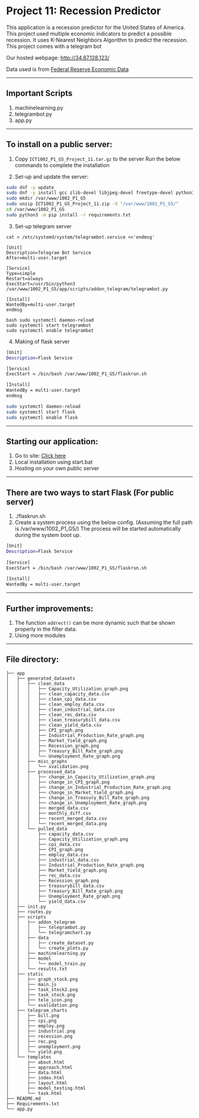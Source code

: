 Project 11: Recession Predictor
===================================================================
This application is a recession predictor for the United States of America. 
This project used multiple economic indicators to predict a possible recession.
It uses K-Nearest Neighbors Algorithm to predict the recession.
This project comes with a telegram bot

Our hosted webpage: http://34.87.128.123/

Data used is from [Federal Reserve Economic Data](https://fred.stlouisfed.org/)
********************************************************************
Important Scripts
--------------------------------------------------------------------
1. machinelearning.py
2. telegrambot.py
3. app.py
********************************************************************
To install on a public server:
--------------------------------------------------------------------
1. Copy `ICT1002_P1_G5_Project_11.tar.gz` to the server
Run the below commands to complete the installation

2. Set-up and update the server:
```bash
sudo dnf -y update
sudo dnf -y install gcc zlib-devel libjpeg-devel freetype-devel python3-devel httpd
sudo mkdir /var/www/1002_P1_G5
sudo unzip ICT1002_P1_G5_Project_11.zip -d "/var/www/1002_P1_G5/"
cd /var/www/1002_P1_G5
sudo python3 -m pip install -r requirements.txt
```

3. Set-up telegram server
```
cat > /etc/systemd/system/telegrambot.service <<'endmsg'

[Unit] 
Description=Telegram Bot Service 
After=multi-user.target

[Service] 
Type=simple 
Restart=always 
ExecStart=/usr/bin/python3 /var/www/1002_P1_G5/app/scripts/addon_telegram/telegrambot.py

[Install] 
WantedBy=multi-user.target
endmsg

bash sudo systemctl daemon-reload
sudo systemctl start telegrambot
sudo systemctl enable telegrambot
```
4. Making of flask server
```bash cat > /etc/systemd/system/flask.service <<'endmsg'
[Unit]
Description=Flask Service

[Service]
ExecStart = /bin/bash /var/www/1002_P1_G5/flaskrun.sh

[Install]
WantedBy = multi-user.target
endmsg

sudo systemctl daemon-reload
sudo systemctl start flask
sudo systemctl enable flask
```
********************************************************************
Starting our application:
--------------------------------------------------------------------
   1. Go to site: [Click here](http://34.87.128.123/)
   2. Local installation using start.bat
   3. Hosting on your own public server
********************************************************************
There are two ways to start Flask (For public server)
--------------------------------------------------------------------
1) ./flaskrun.sh 
2) Create a system process using the below config. (Assuming the full path is /var/www/1002_P1_G5/) 
The process will be started automatically during the system boot up. 
```bash
[Unit] 
Description=Flask Service 
 
[Service] 
ExecStart = /bin/bash /var/www/1002_P1_G5/flaskrun.sh 
 
[Install] 
WantedBy = multi-user.target 
```
********************************************************************
Further improvements:
-------------------------------------------------------------------
1. The function `addrect()` can be more dynamic such that be shown properly in the filter data.
2. Using more modules 
********************************************************************
File directory:
--------------------------------------------------------------------
```
├── app 
│   ├── generated_datasets 
│   │   ├── clean_data 
│   │   │   ├── Capacity_Utilization_graph.png 
│   │   │   ├── clean_capacity_data.csv 
│   │   │   ├── clean_cpi_data.csv 
│   │   │   ├── clean_employ_data.csv 
│   │   │   ├── clean_industrial_data.csv 
│   │   │   ├── clean_rec_data.csv 
│   │   │   ├── clean_treasurybill_data.csv 
│   │   │   ├── clean_yield_data.csv 
│   │   │   ├── CPI_graph.png 
│   │   │   ├── Industrial_Production_Rate_graph.png 
│   │   │   ├── Market_Yield_graph.png 
│   │   │   ├── Recession_graph.png 
│   │   │   ├── Treasury_Bill_Rate_graph.png 
│   │   │   └── Unemployment_Rate_graph.png 
│   │   ├── misc_graphs 
│   │   │   └── xvalidation.png 
│   │   ├── processed_data 
│   │   │   ├── change_in_Capacity_Utilization_graph.png 
│   │   │   ├── change_in_CPI_graph.png 
│   │   │   ├── change_in_Industrial_Production_Rate_graph.png 
│   │   │   ├── change_in_Market_Yield_graph.png 
│   │   │   ├── change_in_Treasury_Bill_Rate_graph.png 
│   │   │   ├── change_in_Unemployment_Rate_graph.png 
│   │   │   ├── merged_data.csv 
│   │   │   ├── monthly_diff.csv 
│   │   │   ├── recent_merged_data.csv 
│   │   │   └── recent_merged_data.png 
│   │   └── pulled_data 
│   │       ├── capacity_data.csv 
│   │       ├── Capacity_Utilization_graph.png 
│   │       ├── cpi_data.csv 
│   │       ├── CPI_graph.png 
│   │       ├── employ_data.csv 
│   │       ├── industrial_data.csv 
│   │       ├── Industrial_Production_Rate_graph.png 
│   │       ├── Market_Yield_graph.png 
│   │       ├── rec_data.csv 
│   │       ├── Recession_graph.png 
│   │       ├── treasurybill_data.csv 
│   │       ├── Treasury_Bill_Rate_graph.png 
│   │       ├── Unemployment_Rate_graph.png 
│   │       └── yield_data.csv 
│   ├── init.py 
│   ├── routes.py 
│   ├── scripts 
│   │   ├── addon_telegram 
│   │   │   ├── telegrambot.py 
│   │   │   └── telegramchart.py 
│   │   ├── data 
│   │   │   ├── create_dataset.py 
│   │   │   └── create_plots.py 
│   │   ├── machinelearning.py 
│   │   ├── model 
│   │   │   └── model_train.py 
│   │   └── results.txt 
│   ├── static 
│   │   ├── graph_stock.png 
│   │   ├── main.js 
│   │   ├── task_stock2.png 
│   │   ├── task_stock.png 
│   │   ├── tele_icon.png 
│   │   └── xvalidation.png 
│   ├── telegram_charts 
│   │   ├── bill.png 
│   │   ├── cpi.png 
│   │   ├── employ.png 
│   │   ├── industrial.png 
│   │   ├── recession.png 
│   │   ├── rec.png 
│   │   ├── unemployment.png 
│   │   └── yield.png 
│   └── templates 
│       ├── about.html 
│       ├── approach.html 
│       ├── data.html 
│       ├── index.html 
│       ├── layout.html 
│       ├── model_testing.html 
│       └── task.html 
├── README.md
├── Requirements.txt
└── app.py
```
